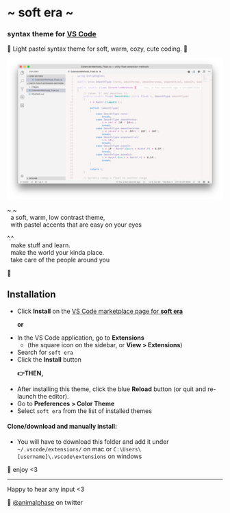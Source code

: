 # \~ soft era \~

### syntax theme for [VS Code](https://code.visualstudio.com/)

🌸 Light pastel syntax theme for soft, warm, cozy, cute coding. 🌱

![soft era syntax theme screenshot](screenshot.png)

\~.\~
<br>&nbsp;&nbsp;a soft, warm, low contrast theme,
<br>&nbsp;&nbsp;with pastel accents that are easy on your eyes

^.^
<br>&nbsp;&nbsp;make stuff and learn.
<br>&nbsp;&nbsp;make the world your kinda place.
<br>&nbsp;&nbsp;take care of the people around you

🌿

## Installation

- Click **Install** on the [VS Code marketplace page for **soft era**](https://marketplace.visualstudio.com/items?itemName=soft-aesthetic.soft-era-theme)

&nbsp;&nbsp;&nbsp;&nbsp;&nbsp;&nbsp;**or**

- In the VS Code application, go to **Extensions** 
  - (the square icon on the sidebar, or **View > Extensions**)
- Search for `soft era`
- Click the **Install** button

&nbsp;&nbsp;&nbsp;&nbsp;&nbsp;&nbsp;**👉THEN,**

- After installing this theme, click the blue **Reload** button (or quit and re-launch the editor).
- Go to **Preferences > Color Theme**
- Select `soft era` from the list of installed themes

#### Clone/download and manually install:

- You will have to download this folder and add it under `~/.vscode/extensions/` on mac or `C:\Users\[username]\.vscode\extensions` on windows


💾 enjoy <3

---

Happy to hear any input <3

💖 [@animalphase](https://twitter.com/animalphase) on twitter
